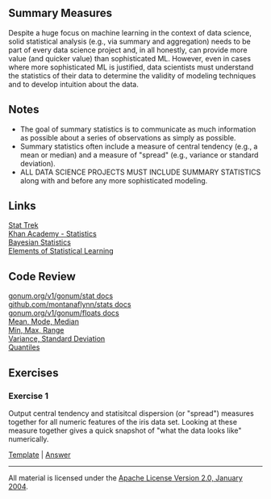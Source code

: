 ## Summary Measures

Despite a huge focus on machine learning in the context of data science, solid statistical analysis (e.g., via summary and aggregation) needs to be part of every data science project and, in all honestly, can provide more value (and quicker value) than sophisticated ML.  However, even in cases where more sophisticated ML is justified, data scientists must understand the statistics of their data to determine the validity of modeling techniques and to develop intuition about the data. 

## Notes

- The goal of summary statistics is to communicate as much information as possible about a series of observations as simply as possible.
- Summary statistics often include a measure of central tendency (e.g., a mean or median) and a measure of "spread" (e.g., variance or standard deviation).
- ALL DATA SCIENCE PROJECTS MUST INCLUDE SUMMARY STATISTICS along with and before any more sophisticated modeling.

## Links

[Stat Trek](http://stattrek.com/)  
[Khan Academy - Statistics](https://www.khanacademy.org/math/statistics-probability)  
[Bayesian Statistics](http://hbanaszak.mjr.uw.edu.pl/StatRozw/Books/Bolstad_2007_Introduction%20to%20Bayesian%20Statistics.pdf)  
[Elements of Statistical Learning](http://statweb.stanford.edu/~tibs/ElemStatLearn/)  

## Code Review

[gonum.org/v1/gonum/stat docs](https://godoc.org/gonum.org/v1/gonum/stat)  
[github.com/montanaflynn/stats docs](https://godoc.org/github.com/montanaflynn/stats)  
[gonum.org/v1/gonum/floats docs](https://godoc.org/gonum.org/v1/gonum/floats)   
[Mean, Mode, Median](example1/example1.go)  
[Min, Max, Range](example2/example2.go)  
[Variance, Standard Deviation](example3/example3.go)    
[Quantiles](example4/example4.go)  

## Exercises

### Exercise 1

Output central tendency and statisitcal dispersion (or "spread") measures together for all numeric features of the iris data set.  Looking at these measure together gives a quick snapshot of "what the data looks like" numerically.

[Template](exercises/template1/template1.go) |
[Answer](exercises/exercise1/exercise1.go)

___
All material is licensed under the [Apache License Version 2.0, January 2004](http://www.apache.org/licenses/LICENSE-2.0).
